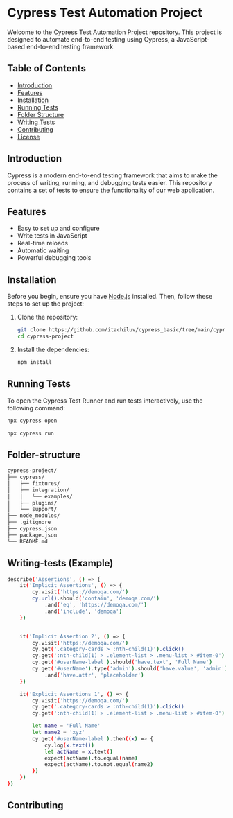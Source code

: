 # Cypress Test Automation Project

Welcome to the Cypress Test Automation Project repository. This project is designed to automate end-to-end testing using Cypress, a JavaScript-based end-to-end testing framework.

## Table of Contents

- [Introduction](#introduction)
- [Features](#features)
- [Installation](#installation)
- [Running Tests](#running-tests)
- [Folder Structure](#folder-structure)
- [Writing Tests](#writing-tests)
- [Contributing](#contributing)
- [License](#license)

## Introduction

Cypress is a modern end-to-end testing framework that aims to make the process of writing, running, and debugging tests easier. This repository contains a set of tests to ensure the functionality of our web application.

## Features

- Easy to set up and configure
- Write tests in JavaScript
- Real-time reloads
- Automatic waiting
- Powerful debugging tools

## Installation

Before you begin, ensure you have [Node.js](https://nodejs.org/) installed. Then, follow these steps to set up the project:

1. Clone the repository:

    ```bash
    git clone https://github.com/itachiluv/cypress_basic/tree/main/cypress
    cd cypress-project
    ```

2. Install the dependencies:

    ```bash
    npm install
    ```

## Running Tests

To open the Cypress Test Runner and run tests interactively, use the following command:

```bash
npx cypress open

npx cypress run
```

## Folder-structure


```bash
cypress-project/
├── cypress/
│   ├── fixtures/
│   ├── integration/
│   │   └── examples/
│   ├── plugins/
│   └── support/
├── node_modules/
├── .gitignore
├── cypress.json
├── package.json
└── README.md

```

## Writing-tests (Example)

```bash
describe('Assertions', () => {
    it('Implicit Assertions', () => {
        cy.visit('https://demoqa.com/')
        cy.url().should('contain', 'demoqa.com/')
            .and('eq', 'https://demoqa.com/')
            .and('include', 'demoqa')
    })


    it('Implicit Assertion 2', () => {
        cy.visit('https://demoqa.com/')
        cy.get('.category-cards > :nth-child(1)').click()
        cy.get(':nth-child(1) > .element-list > .menu-list > #item-0').click()
        cy.get('#userName-label').should('have.text', 'Full Name')
        cy.get('#userName').type('admin').should('have.value', 'admin')
            .and('have.attr', 'placeholder')
    })

    it('Explicit Assertions 1', () => {
        cy.visit('https://demoqa.com/')
        cy.get('.category-cards > :nth-child(1)').click()
        cy.get(':nth-child(1) > .element-list > .menu-list > #item-0').click()

        let name = 'Full Name'
        let name2 = 'xyz'
        cy.get('#userName-label').then((x) => {
            cy.log(x.text())
            let actName = x.text()
            expect(actName).to.equal(name)
            expect(actName).to.not.equal(name2)
        })
    })
})

```

## Contributing